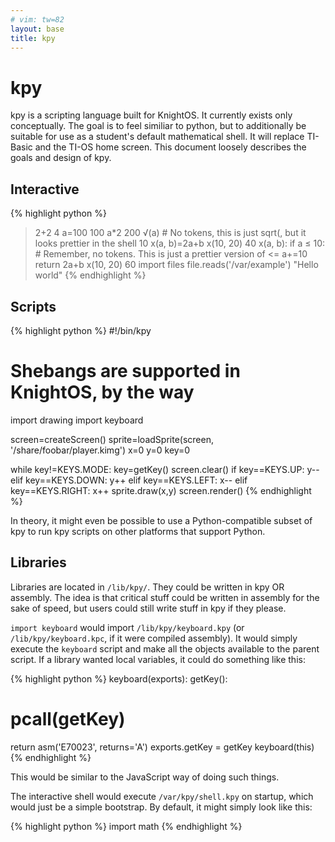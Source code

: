 ```yaml
---
# vim: tw=82
layout: base
title: kpy
---
```


# kpy

kpy is a scripting language built for KnightOS. It currently exists only
conceptually. The goal is to feel similiar to python, but to additionally be
suitable for use as a student's default mathematical shell. It will replace
TI-Basic and the TI-OS home screen. This document loosely describes the goals and
design of kpy.

## Interactive

{% highlight python %}
> 2+2
  4
> a=100
  100
> a*2
  200
> √(a) # No tokens, this is just sqrt(, but it looks prettier in the shell
  10
> x(a, b)=2a+b
> x(10, 20)
  40
> x(a, b):
   if a ≤ 10: # Remember, no tokens. This is just a prettier version of <=
    a+=10
   return 2a+b
> x(10, 20)
  60
> import files
> file.reads('/var/example')
  "Hello world"
{% endhighlight %}

## Scripts

{% highlight python %}
#!/bin/kpy
# Shebangs are supported in KnightOS, by the way
import drawing
import keyboard

screen=createScreen()
sprite=loadSprite(screen, '/share/foobar/player.kimg')
x=0
y=0
key=0

while key!=KEYS.MODE:
 key=getKey()
 screen.clear()
 if key==KEYS.UP:
  y--
 elif key==KEYS.DOWN:
  y++
 elif key==KEYS.LEFT:
  x--
 elif key==KEYS.RIGHT:
  x++
 sprite.draw(x,y)
 screen.render()
{% endhighlight %}

In theory, it might even be possible to use a Python-compatible subset of kpy to
run kpy scripts on other platforms that support Python.

## Libraries

Libraries are located in `/lib/kpy/`. They could be written in kpy OR assembly.
The idea is that critical stuff could be written in assembly for the sake of
speed, but users could still write stuff in kpy if they please.

`import keyboard` would import `/lib/kpy/keyboard.kpy` (or `/lib/kpy/keyboard.kpc`,
if it were compiled assembly). It would simply execute the `keyboard` script and
make all the objects available to the parent script. If a library wanted local
variables, it could do something like this:

{% highlight python %}
keyboard(exports):
 getKey():
  # pcall(getKey)
  return asm('E70023', returns='A')
 exports.getKey = getKey
keyboard(this)
{% endhighlight %}

This would be similar to the JavaScript way of doing such things.

The interactive shell would execute `/var/kpy/shell.kpy` on startup, which would
just be a simple bootstrap. By default, it might simply look like this:

{% highlight python %}
import math
{% endhighlight %}
